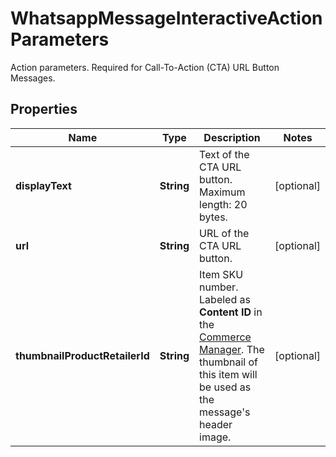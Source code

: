 

# WhatsappMessageInteractiveActionParameters

Action parameters. Required for Call-To-Action (CTA) URL Button Messages.

## Properties

| Name | Type | Description | Notes |
|------------ | ------------- | ------------- | -------------|
|**displayText** | **String** | Text of the CTA URL button. Maximum length: 20 bytes. |  [optional] |
|**url** | **String** | URL of the CTA URL button. |  [optional] |
|**thumbnailProductRetailerId** | **String** | Item SKU number. Labeled as **Content ID** in the [Commerce Manager](https://business.facebook.com/commerce). The thumbnail of this item will be used as the message&#39;s header image. |  [optional] |



